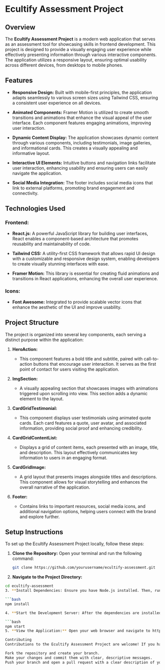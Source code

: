 # Ecultify Assessment Project

## Overview
The **Ecultify Assessment Project** is a modern web application that serves as an assessment tool for showcasing skills in frontend development. This project is designed to provide a visually engaging user experience while effectively presenting information through various interactive components. The application utilizes a responsive layout, ensuring optimal usability across different devices, from desktops to mobile phones.

## Features
- **Responsive Design:** Built with mobile-first principles, the application adapts seamlessly to various screen sizes using Tailwind CSS, ensuring a consistent user experience on all devices.
  
- **Animated Components:** Framer Motion is utilized to create smooth transitions and animations that enhance the visual appeal of the user interface. Each component features engaging animations, improving user interaction.

- **Dynamic Content Display:** The application showcases dynamic content through various components, including testimonials, image galleries, and informational cards. This creates a visually appealing and informative layout.

- **Interactive UI Elements:** Intuitive buttons and navigation links facilitate user interaction, enhancing usability and ensuring users can easily navigate the application.

- **Social Media Integration:** The footer includes social media icons that link to external platforms, promoting brand engagement and connectivity.

## Technologies Used
### Frontend:
- **React.js:** A powerful JavaScript library for building user interfaces, React enables a component-based architecture that promotes reusability and maintainability of code.

- **Tailwind CSS:** A utility-first CSS framework that allows rapid UI design with a customizable and responsive design system, enabling developers to create visually stunning interfaces with ease.

- **Framer Motion:** This library is essential for creating fluid animations and transitions in React applications, enhancing the overall user experience.

### Icons:
- **Font Awesome:** Integrated to provide scalable vector icons that enhance the aesthetic of the UI and improve usability.

## Project Structure
The project is organized into several key components, each serving a distinct purpose within the application:

1. **HeroAction:** 
   - This component features a bold title and subtitle, paired with call-to-action buttons that encourage user interaction. It serves as the first point of contact for users visiting the application.

2. **ImgSection:**
   - A visually appealing section that showcases images with animations triggered upon scrolling into view. This section adds a dynamic element to the layout.

3. **CardGridTestimonial:**
   - This component displays user testimonials using animated quote cards. Each card features a quote, user avatar, and associated information, providing social proof and enhancing credibility.

4. **CardGridContentList:**
   - Displays a grid of content items, each presented with an image, title, and description. This layout effectively communicates key information to users in an engaging format.

5. **CardGridImage:**
   - A grid layout that presents images alongside titles and descriptions. This component allows for visual storytelling and enhances the overall narrative of the application.

6. **Footer:**
   - Contains links to important resources, social media icons, and additional navigation options, helping users connect with the brand and explore further.

## Setup Instructions
To set up the Ecultify Assessment Project locally, follow these steps:

1. **Clone the Repository:**
   Open your terminal and run the following command:
   ```bash
   git clone https://github.com/yourusername/ecultify-assessment.git
2. **Navigate to the Project Directory:**

```bash
cd ecultify-assessment
3. **Install Dependencies: Ensure you have Node.js installed. Then, run:**

```bash
npm install

4. **Start the Development Server: After the dependencies are installed, start the development server with:**

```bash
npm start
5. **View the Application:** Open your web browser and navigate to http://localhost:3000 to view the application in action.

Contributing
Contributions to the Ecultify Assessment Project are welcome! If you have suggestions for enhancements or new features, please feel free to open an issue or submit a pull request. When contributing, please adhere to the following guidelines:

Fork the repository and create your branch.
Make your changes and commit them with clear, descriptive messages.
Push your branch and open a pull request with a clear description of your changes.







